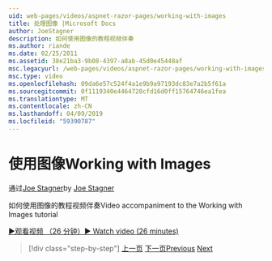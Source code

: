 ```yaml
---
uid: web-pages/videos/aspnet-razor-pages/working-with-images
title: 处理图像 |Microsoft Docs
author: JoeStagner
description: 如何使用图像的教程视频伴奏
ms.author: riande
ms.date: 02/25/2011
ms.assetid: 38e21ba3-9b08-4397-a8ab-45d0e45448af
msc.legacyurl: /web-pages/videos/aspnet-razor-pages/working-with-images
msc.type: video
ms.openlocfilehash: 09da6e57c524f4a1e9b9a97193dc83e7a2b5f61a
ms.sourcegitcommit: 0f1119340e4464720cfd16d0ff15764746ea1fea
ms.translationtype: MT
ms.contentlocale: zh-CN
ms.lasthandoff: 04/09/2019
ms.locfileid: "59390787"
---
```

# <a name="working-with-images"></a><span data-ttu-id="c5113-103">使用图像</span><span class="sxs-lookup"><span data-stu-id="c5113-103">Working with Images</span></span>

<span data-ttu-id="c5113-104">通过[Joe Stagner](https://github.com/JoeStagner)</span><span class="sxs-lookup"><span data-stu-id="c5113-104">by [Joe Stagner](https://github.com/JoeStagner)</span></span>

<span data-ttu-id="c5113-105">如何使用图像的教程视频伴奏</span><span class="sxs-lookup"><span data-stu-id="c5113-105">Video accompaniment to the Working with Images tutorial</span></span>

[<span data-ttu-id="c5113-106">&#9654;观看视频 （26 分钟）</span><span class="sxs-lookup"><span data-stu-id="c5113-106">&#9654; Watch video (26 minutes)</span></span>](https://channel9.msdn.com/Blogs/ASP-NET-Site-Videos/working-with-images)

> [!div class="step-by-step"]
> <span data-ttu-id="c5113-107">[上一页](working-with-files.md)
> [下一页](working-with-video.md)</span><span class="sxs-lookup"><span data-stu-id="c5113-107">[Previous](working-with-files.md)
[Next](working-with-video.md)</span></span>
